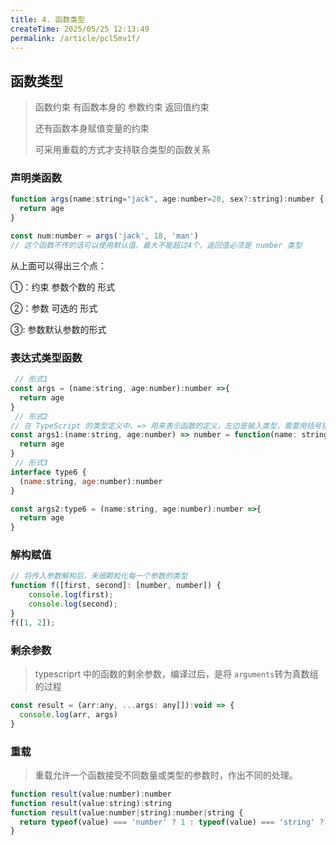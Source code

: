 ```yaml
---
title: 4. 函数类型
createTime: 2025/05/25 12:13:49
permalink: /article/pcl5mv1f/
---
```

## 函数类型

> 函数约束 有函数本身的	参数约束  	返回值约束
>
> 还有函数本身赋值变量的约束
>
> 可采用重载的方式才支持联合类型的函数关系



### 声明类函数

```js
function args(name:string="jack", age:number=20, sex?:string):number {
  return age
}

const num:number = args('jack', 18, 'man')
// 这个函数不传的话可以使用默认值，最大不能超过4个，返回值必须是 number 类型
```

从上面可以得出三个点：

①：约束  参数个数的 形式

②：参数 可选的 形式

③:   参数默认参数的形式



### 表达式类型函数

```js
 // 形式1
const args = (name:string, age:number):number =>{
  return age
}
 // 形式2
// 在 TypeScript 的类型定义中，=> 用来表示函数的定义，左边是输入类型，需要用括号括起来，右边是输出类型
const args1:(name:string, age:number) => number = function(name: string, age:number):number{
  return age
}
 // 形式3
interface type6 {
  (name:string, age:number):number
}

const args2:type6 = (name:string, age:number):number =>{
  return age
}
```



### 解构赋值

```js
// 将传入参数解构后，来细颗粒化每一个参数的类型
function f([first, second]: [number, number]) {
    console.log(first);
    console.log(second);
}
f([1, 2]);
```





### 剩余参数

> typescriprt 中的函数的剩余参数，编译过后，是将 `arguments`转为真数组的过程

```js
const result = (arr:any, ...args: any[]):void => {
  console.log(arr, args)
}
```



### 重载

>  重载允许一个函数接受不同数量或类型的参数时，作出不同的处理。 

```js
function result(value:number):number
function result(value:string):string
function result(value:number|string):number|string {
  return typeof(value) === 'number' ? 1 : typeof(value) === 'string' ? 2 : null
}
```

